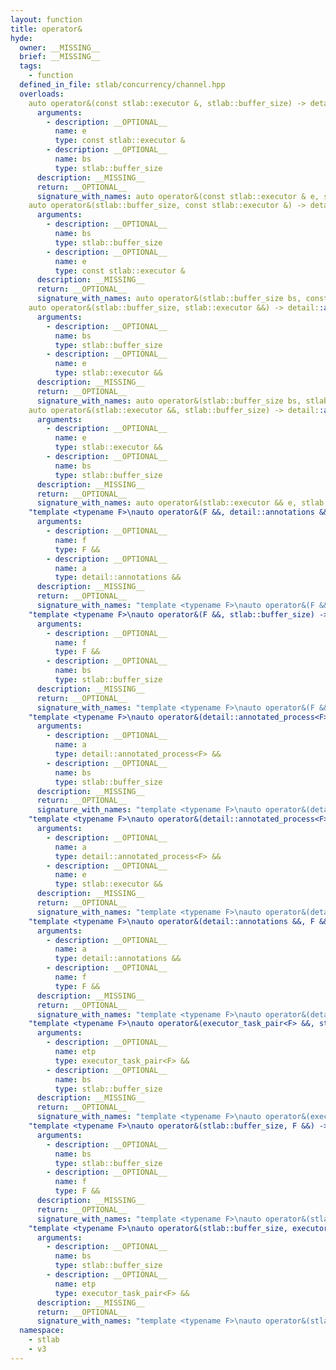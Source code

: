 ```yaml
---
layout: function
title: operator&
hyde:
  owner: __MISSING__
  brief: __MISSING__
  tags:
    - function
  defined_in_file: stlab/concurrency/channel.hpp
  overloads:
    auto operator&(const stlab::executor &, stlab::buffer_size) -> detail::annotations:
      arguments:
        - description: __OPTIONAL__
          name: e
          type: const stlab::executor &
        - description: __OPTIONAL__
          name: bs
          type: stlab::buffer_size
      description: __MISSING__
      return: __OPTIONAL__
      signature_with_names: auto operator&(const stlab::executor & e, stlab::buffer_size bs) -> detail::annotations
    auto operator&(stlab::buffer_size, const stlab::executor &) -> detail::annotations:
      arguments:
        - description: __OPTIONAL__
          name: bs
          type: stlab::buffer_size
        - description: __OPTIONAL__
          name: e
          type: const stlab::executor &
      description: __MISSING__
      return: __OPTIONAL__
      signature_with_names: auto operator&(stlab::buffer_size bs, const stlab::executor & e) -> detail::annotations
    auto operator&(stlab::buffer_size, stlab::executor &&) -> detail::annotations:
      arguments:
        - description: __OPTIONAL__
          name: bs
          type: stlab::buffer_size
        - description: __OPTIONAL__
          name: e
          type: stlab::executor &&
      description: __MISSING__
      return: __OPTIONAL__
      signature_with_names: auto operator&(stlab::buffer_size bs, stlab::executor && e) -> detail::annotations
    auto operator&(stlab::executor &&, stlab::buffer_size) -> detail::annotations:
      arguments:
        - description: __OPTIONAL__
          name: e
          type: stlab::executor &&
        - description: __OPTIONAL__
          name: bs
          type: stlab::buffer_size
      description: __MISSING__
      return: __OPTIONAL__
      signature_with_names: auto operator&(stlab::executor && e, stlab::buffer_size bs) -> detail::annotations
    "template <typename F>\nauto operator&(F &&, detail::annotations &&) -> detail::annotated_process<F>":
      arguments:
        - description: __OPTIONAL__
          name: f
          type: F &&
        - description: __OPTIONAL__
          name: a
          type: detail::annotations &&
      description: __MISSING__
      return: __OPTIONAL__
      signature_with_names: "template <typename F>\nauto operator&(F && f, detail::annotations && a) -> detail::annotated_process<F>"
    "template <typename F>\nauto operator&(F &&, stlab::buffer_size) -> detail::annotated_process<F>":
      arguments:
        - description: __OPTIONAL__
          name: f
          type: F &&
        - description: __OPTIONAL__
          name: bs
          type: stlab::buffer_size
      description: __MISSING__
      return: __OPTIONAL__
      signature_with_names: "template <typename F>\nauto operator&(F && f, stlab::buffer_size bs) -> detail::annotated_process<F>"
    "template <typename F>\nauto operator&(detail::annotated_process<F> &&, stlab::buffer_size) -> detail::annotated_process<F>":
      arguments:
        - description: __OPTIONAL__
          name: a
          type: detail::annotated_process<F> &&
        - description: __OPTIONAL__
          name: bs
          type: stlab::buffer_size
      description: __MISSING__
      return: __OPTIONAL__
      signature_with_names: "template <typename F>\nauto operator&(detail::annotated_process<F> && a, stlab::buffer_size bs) -> detail::annotated_process<F>"
    "template <typename F>\nauto operator&(detail::annotated_process<F> &&, stlab::executor &&) -> detail::annotated_process<F>":
      arguments:
        - description: __OPTIONAL__
          name: a
          type: detail::annotated_process<F> &&
        - description: __OPTIONAL__
          name: e
          type: stlab::executor &&
      description: __MISSING__
      return: __OPTIONAL__
      signature_with_names: "template <typename F>\nauto operator&(detail::annotated_process<F> && a, stlab::executor && e) -> detail::annotated_process<F>"
    "template <typename F>\nauto operator&(detail::annotations &&, F &&) -> detail::annotated_process<F>":
      arguments:
        - description: __OPTIONAL__
          name: a
          type: detail::annotations &&
        - description: __OPTIONAL__
          name: f
          type: F &&
      description: __MISSING__
      return: __OPTIONAL__
      signature_with_names: "template <typename F>\nauto operator&(detail::annotations && a, F && f) -> detail::annotated_process<F>"
    "template <typename F>\nauto operator&(executor_task_pair<F> &&, stlab::buffer_size) -> detail::annotated_process<F>":
      arguments:
        - description: __OPTIONAL__
          name: etp
          type: executor_task_pair<F> &&
        - description: __OPTIONAL__
          name: bs
          type: stlab::buffer_size
      description: __MISSING__
      return: __OPTIONAL__
      signature_with_names: "template <typename F>\nauto operator&(executor_task_pair<F> && etp, stlab::buffer_size bs) -> detail::annotated_process<F>"
    "template <typename F>\nauto operator&(stlab::buffer_size, F &&) -> detail::annotated_process<F>":
      arguments:
        - description: __OPTIONAL__
          name: bs
          type: stlab::buffer_size
        - description: __OPTIONAL__
          name: f
          type: F &&
      description: __MISSING__
      return: __OPTIONAL__
      signature_with_names: "template <typename F>\nauto operator&(stlab::buffer_size bs, F && f) -> detail::annotated_process<F>"
    "template <typename F>\nauto operator&(stlab::buffer_size, executor_task_pair<F> &&) -> detail::annotated_process<F>":
      arguments:
        - description: __OPTIONAL__
          name: bs
          type: stlab::buffer_size
        - description: __OPTIONAL__
          name: etp
          type: executor_task_pair<F> &&
      description: __MISSING__
      return: __OPTIONAL__
      signature_with_names: "template <typename F>\nauto operator&(stlab::buffer_size bs, executor_task_pair<F> && etp) -> detail::annotated_process<F>"
  namespace:
    - stlab
    - v3
---
```

